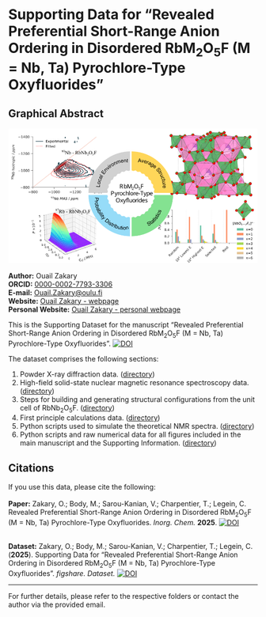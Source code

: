 # Supporting Data for “Revealed Preferential Short-Range Anion Ordering in Disordered RbM<sub>2</sub>O<sub>5</sub>F (M = Nb, Ta) Pyrochlore-Type Oxyfluorides”

## Graphical Abstract

![Graphical Abstract](./RbMO5F2_pyrochlores_TOC.png)

**Author:** Ouail Zakary  
**ORCID:** [0000-0002-7793-3306](https://orcid.org/0000-0002-7793-3306)  
**E-mail:** [Ouail.Zakary@oulu.fi](mailto:Ouail.Zakary@oulu.fi)  
**Website:** [Ouail Zakary - webpage](https://cc.oulu.fi/~nmrwww/members/Ouail_Zakary.html)  
**Personal Website:** [Ouail Zakary - personal webpage](https://ozakary.github.io/)

This is the Supporting Dataset for the manuscript “Revealed Preferential Short-Range Anion Ordering in Disordered RbM<sub>2</sub>O<sub>5</sub>F (M = Nb, Ta) Pyrochlore-Type Oxyfluorides”.
[![DOI](https://img.shields.io/badge/DOI-10.1021%2Facs.inorgchem.5c00615-green.svg)](https://doi.org/10.1021/acs.inorgchem.5c00615)

The dataset comprises the following sections:

1. Powder X-ray diffraction data. ([directory](./powder_X-ray_diffraction/))
2. High-field solid-state nuclear magnetic resonance spectroscopy data. ([directory](./ssNMR_spectra_exp_&_fit/))
3. Steps for building and generating structural configurations from the unit cell of RbNb<sub>2</sub>O<sub>5</sub>F. ([directory](./configurations_generation_steps/))
4. First principle calculations data. ([directory](./first_principle_calculations/))
6. Python scripts used to simulate the theoretical NMR spectra. ([directory](./simulated_nmr_spectra/))
5. Python scripts and raw numerical data for all figures included in the main manuscript and the Supporting Information. ([directory](./figures/))

## Citations

If you use this data, please cite the following: \
\
**Paper:** Zakary, O.; Body, M.; Sarou-Kanian, V.; Charpentier, T.; Legein, C. Revealed Preferential Short-Range Anion Ordering in Disordered RbM<sub>2</sub>O<sub>5</sub>F (M = Nb, Ta) Pyrochlore-Type Oxyfluorides. *Inorg. Chem.* **2025**.
[![DOI](https://img.shields.io/badge/DOI-10.1021%2Facs.inorgchem.5c00615-green.svg)](https://doi.org/10.1021/acs.inorgchem.5c00615)

\
**Dataset:** Zakary, O.; Body, M.; Sarou-Kanian, V.; Charpentier, T.; Legein, C. (**2025**). Supporting Data for “Revealed Preferential  Short-Range Anion Ordering in Disordered RbM<sub>2</sub>O<sub>5</sub>F (M = Nb, Ta) Pyrochlore-Type Oxyfluorides”. *figshare. Dataset.*
[![DOI](https://img.shields.io/badge/DOI-10.6084%2Fm9.figshare.28263374.v1-orange.svg)](https://doi.org/10.6084/m9.figshare.28263374.v1)

---

For further details, please refer to the respective folders or contact the author via the provided email.
